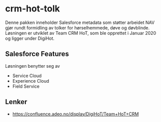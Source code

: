 # crm-hot-tolk

Denne pakken inneholder Salesforce metadata som støtter arbeidet NAV gjør rundt formidling av tolker for hørselhemmede, døve og døvblinde. Løsningen er utviklet av Team CRM HoT, som ble opprettet i Januar 2020 og ligger under DigiHot.

## Salesforce Features

Løsningen benytter seg av 
- Service Cloud
- Experience Cloud
- Field Service

## Lenker
- https://confluence.adeo.no/display/DigiHoT/Team+HoT+CRM

